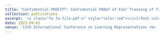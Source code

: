```yaml
---
title: "Confidential-PROFITT: Confidential PROof of FaIr Training of Trees"
collection: publications
excerpt: '<i class="fa fa-file-pdf-o" style="color:red"></i>[<font color="red">Paper</font>](https://openreview.net/forum?id=iIfDQVyuFD) <i class="fa fa-youtube-play" style="color:blue"></i>[<font color="blue">Video</font>](https://iclr.cc/virtual/2023/poster/11224) <i class="fa fa-tag" style="color:red"></i>[<font color="red">Top10Project</font>](https://t.co/I2b4PUPkbs)'
date: 2023-09-01
venue: '11th International Conference on Learning Representations <b> (ICLR)</b> <span style="background-color:red"><font color="white"> notable top 5% of accepted papers </font></span>'
---
```

